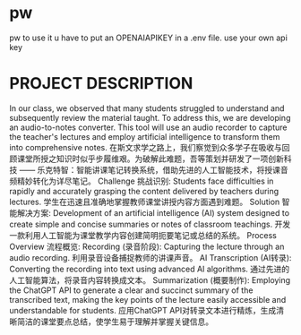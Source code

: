 # pw
 pw
to use it u have to put an OPENAIAPIKEY in a .env file.
use your own api key

# PROJECT DESCRIPTION
In our class, we observed that many students struggled to understand and subsequently review the material taught. To address this, we are developing an audio-to-notes converter. This tool will use an audio recorder to capture the teacher's lectures and employ artificial intelligence to transform them into comprehensive notes.
在斯文求学之路上，我们察觉到众多学子在吸收与回顾课堂所授之知识时似乎步履维艰。为破解此难题，吾等策划并研发了一项创新科技 —— 乐克特智：智能讲课笔记转换系统，借助先进的人工智能技术，将授课音频精妙转化为详尽笔记。
Challenge 挑战识别: Students face difficulties in rapidly and accurately grasping the content delivered by teachers during lectures. 学生在迅速且准确地掌握教师课堂讲授内容方面遇到难题。
Solution 智能解决方案: Development of an artificial intelligence (AI) system designed to create simple and concise summaries or notes of classroom teachings. 开发一款利用人工智能为课堂教学内容创建简明扼要笔记或总结的系统。
Process Overview 流程概览:
Recording (录音阶段): Capturing the lecture through an audio recording. 利用录音设备捕捉教师的讲课声音。
AI Transcription (AI转录): Converting the recording into text using advanced AI algorithms. 通过先进的人工智能算法，将录音内容转换成文本。
Summarization (概要制作): Employing the ChatGPT API to generate a clear and succinct summary of the transcribed text, making the key points of the lecture easily accessible and understandable for students.  应用ChatGPT API对转录文本进行精炼，生成清晰简洁的课堂要点总结，使学生易于理解并掌握关键信息。


